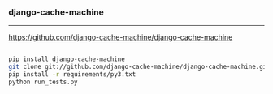 ### django-cache-machine
---
https://github.com/django-cache-machine/django-cache-machine

```
```

```sh
pip install django-cache-machine
git clone git://github.com/django-cache-machine/django-cache-machine.git
pip install -r requirements/py3.txt
python run_tests.py
```

```
```


